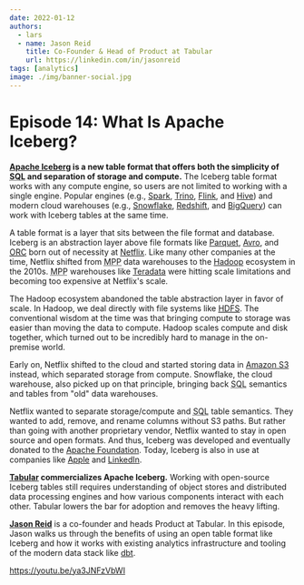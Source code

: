 ```yaml
---
date: 2022-01-12
authors:
  - lars
  - name: Jason Reid
    title: Co-Founder & Head of Product at Tabular
    url: https://linkedin.com/in/jasonreid
tags: [analytics]
image: ./img/banner-social.jpg
---
```


# Episode 14: What Is Apache Iceberg?

**[Apache Iceberg](https://iceberg.apache.org) is a new table format that offers both the simplicity of <abbr title="Structured Query Language">SQL</abbr> and separation of storage and compute.** The Iceberg table format works with any compute engine, so users are not limited to working with a single engine. Popular engines (e.g., [Spark](https://spark.apache.org), [Trino](https://trino.io), [Flink](https://flink.apache.org), and [Hive](https://hive.apache.org)) and modern cloud warehouses (e.g., [Snowflake](https://snowflake.com), [Redshift](https://aws.amazon.com/redshift), and [BigQuery](https://cloud.google.com/bigquery)) can work with Iceberg tables at the same time.

A table format is a layer that sits between the file format and database. Iceberg is an abstraction layer above file formats like [Parquet](https://parquet.apache.org), [Avro](https://avro.apache.org), and [<abbr title="Optimized Row Columnar">ORC</abbr>](https://orc.apache.org) born out of necessity at [Netflix](https://netflix.com). Like many other companies at the time, Netflix shifted from <abbr title="massively parallel processing">MPP</abbr> data warehouses to the [Hadoop](https://hadoop.apache.org) ecosystem in the 2010s. <abbr title="massively parallel processing">MPP</abbr> warehouses like [Teradata](https://teradata.com) were hitting scale limitations and becoming too expensive at Netflix's scale.

The Hadoop ecosystem abandoned the table abstraction layer in favor of scale. In Hadoop, we deal directly with file systems like [<abbr title="Hadoop Distributed File System">HDFS</abbr>](https://hadoop.apache.org/docs/r1.2.1/hdfs_design.html). The conventional wisdom at the time was that bringing compute to storage was easier than moving the data to compute. Hadoop scales compute and disk together, which turned out to be incredibly hard to manage in the on-premise world.

Early on, Netflix shifted to the cloud and started storing data in [Amazon S3](https://aws.amazon.com/s3) instead, which separated storage from compute. Snowflake, the cloud warehouse, also picked up on that principle, bringing back <abbr title="Structured Query Language">SQL</abbr> semantics and tables from "old" data warehouses.

Netflix wanted to separate storage/compute and <abbr title="Structured Query Language">SQL</abbr> table semantics. They wanted to add, remove, and rename columns without S3 paths. But rather than going with another proprietary vendor, Netflix wanted to stay in open source and open formats. And thus, Iceberg was developed and eventually donated to the [Apache Foundation](https://apache.org). Today, Iceberg is also in use at companies like [Apple](https://apple.com) and [LinkedIn](https://linkedin.com).

**[Tabular](https://tabular.io) commercializes Apache Iceberg.** Working with open-source Iceberg tables still requires understanding of object stores and distributed data processing engines and how various components interact with each other. Tabular lowers the bar for adoption and removes the heavy lifting.

[**Jason Reid**](https://linkedin.com/in/jasonreid) is a co-founder and heads Product at Tabular. In this episode, Jason walks us through the benefits of using an open table format like Iceberg and how it works with existing analytics infrastructure and tooling of the modern data stack like [dbt](../data-integration-with-dbt/index.md).

https://youtu.be/ya3JNFzVbWI
